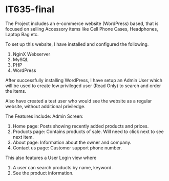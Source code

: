 # IT635-final

The Project includes an e-commerce website (WordPress) based, that is focused on selling Accessory items like Cell Phone Cases, Headphones, Laptop Bag etc.

To set up this website, I have installed and configured the following.
1. NginX Webserver
2. MySQL
3. PHP
4. WordPress

After successfully installing WordPress, I have setup an Admin User
which will be used to create low privileged user (Read Only) to search and order
the items.

Also have created a test user who would see the website as a regular website, without additional priviledge.

The Features include:
Admin Screen:
1. Home page: Posts showing recently added products and prices.
2. Products page: Contains products of sale. Will need to click next to see next item.
3. About page: Information about the owner and company.
4. Contact us page: Customer support phone number.

This also features a User Login view where
1. A user can search products by name, keyword.
2. See the product information.


